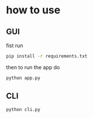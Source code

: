 # how to use

## GUI

fist run
```bash
pip install -r requirements.txt
```
then to run the app do 
```bash
python app.py  
```

## CLI

```bash
python cli.py
```